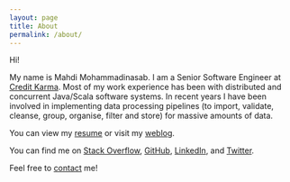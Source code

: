 ```yaml
---
layout: page
title: About
permalink: /about/
---
```


Hi!

My name is Mahdi Mohammadinasab. I am a Senior Software Engineer at [Credit Karma](https://www.creditkarma.com/). Most of my work experience has been with distributed and concurrent Java/Scala software systems. In recent years I have been involved in implementing data processing pipelines (to import, validate, cleanse, group, organise, filter and store) for massive amounts of data.

You can view my [resume](https://mahdix.com/upload/Mahdi.Mohammadinasab.Resume.pdf) or visit my [weblog](https://mahdix.com/).

You can find me on [Stack Overflow](http://stackoverflow.com/users/2535843/mahdix), [GitHub](https://github.com/mahdix), [LinkedIn](https://my.linkedin.com/in/mahdix), and [Twitter](https://twitter.com/mahdix).[  
](https://my.linkedin.com/in/mahdix) 

Feel free to [contact](http://www.google.com/recaptcha/mailhide/d?k=01CIzJycu1pq2SHk5xVmq2RQ==&c=qchQ8JWVOIMtbcO5cFHpycBFdZ6vHjW-gO3L5spZldE=) me!
